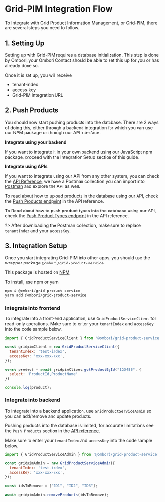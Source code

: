 # Grid-PIM Integration Flow
To Integrate with Grid Product Information Management, or Grid-PIM, there are several steps you need to follow.

## 1. Setting Up

Setting up with Grid-PIM requires a database initialization. This step is done by Ombori, your Ombori Contact should be able to set this up for you or has already done so.

Once it is set up, you will receive
- tenant-index
- access-key
- Grid-PIM integration URL

## 2. Push Products
You should now start pushing products into the database. There are 2 ways of doing this, either through a backend integration for which you can use our NPM package or through our API interface.

**Integrate using your backend**

If you want to integrate it in your own backend using our JavaScript npm package, proceed with the [Integration Setup](/grid-pim/integration-flow?id=integration-setup) section of this guide.

**Integrate using APIs**

If you want to integrate using our API from any other system, you can check the [API Reference](/grid-pim/api), we have a Postman collection you can import into [Postman](https://www.postman.com/) and explore the API as well.

To read about how to upload products in the database using our API, check the  [Push Products endpoint](/grid-pim/api?id=post-push-products) in the API reference.

To Read about how to push product types into the database using our API, check the [Push Product Types endpoint](/grid-pim/api?id=post-push-product-types) in the API reference.

?> After downloading the Postman collection, make sure to replace `tenantIndex` and your `accessKey`.

## 3. Integration Setup
Once you start integrating Grid-PIM into other apps, you should use the wrapper package `@ombori/grid-product-service`

This package is hosted on [NPM](https://www.npmjs.com/package/@ombori/grid-product-service)

To install, use npm or yarn

```bash
npm i @ombori/grid-product-service
yarn add @ombori/grid-product-service
```

### Integrate into frontend
To integrate into a front-end application, use `GridProductServiceClient` for read-only operations. Make sure to enter your `tenantIndex` and `accessKey` into the code sample below.

```javascript
import { GridProductServiceClient } from '@ombori/grid-product-service';

const gridpimClient = new GridProductServiceClient({
  tenantIndex: 'test-index',
  accessKey: 'xxx-xxx-xxx',
});

const product = await gridpimClient.getProductById("123456", {
  select: 'ProductId,ProductName'
})

console.log(product);
```

### Integrate into backend
To integrate into a backend application, use `GridProductServiceAdmin` so you can add/remove and update products.

Pushing products into the database is limited, for accurate limitations see the `Push Products` section in the [API reference](/grid-pim/api?id=post-push-products).

 Make sure to enter your `tenantIndex` and `accessKey` into the code sample below.

```javascript
import { GridProductServiceAdmin } from '@ombori/grid-product-service';

const gridpimAdmin = new GridProductServiceAdmin({
  tenantIndex: 'test-index',
  accessKey: 'xxx-xxx-xxx',
});

const idsToRemove = ["ID1", "ID2", "ID3"];

await gridpimAdmin.removeProducts(idsToRemove);
```